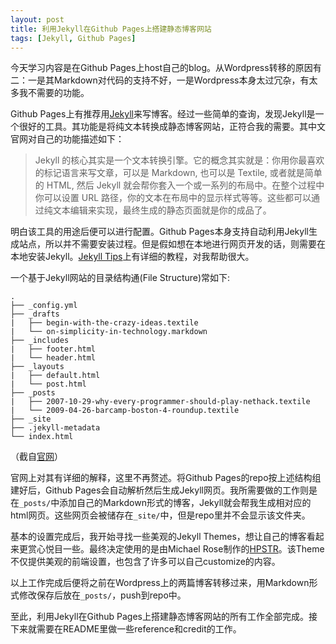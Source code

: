 ```yaml
---
layout: post
title: 利用Jekyll在Github Pages上搭建静态博客网站
tags: [Jekyll, Github Pages]
---
```


今天学习内容是在Github Pages上host自己的blog。从Wordpress转移的原因有二：一是其Markdown对代码的支持不好，一是Wordpress本身太过冗杂，有太多我不需要的功能。

Github Pages上有推荐用[Jekyll](https://jekyllrb.com)来写博客。经过一些简单的查询，发现Jekyll是一个很好的工具。其功能是将纯文本转换成静态博客网站，正符合我的需要。其中文官网对自己的功能描述如下：

>Jekyll 的核心其实是一个文本转换引擎。它的概念其实就是：你用你最喜欢的标记语言来写文章，可以是 Markdown, 也可以是 Textile, 或者就是简单的 HTML, 然后 Jekyll 就会帮你套入一个或一系列的布局中。在整个过程中你可以设置 URL 路径，你的文本在布局中的显示样式等等。这些都可以通过纯文本编辑来实现，最终生成的静态页面就是你的成品了。

明白该工具的用途后便可以进行配置。Github Pages本身支持自动利用Jekyll生成站点，所以并不需要安装过程。但是假如想在本地进行网页开发的话，则需要在本地安装Jekyll。[Jekyll Tips](http://jekyll.tips)上有详细的教程，对我帮助很大。


一个基于Jekyll网站的目录结构通(File Structure)常如下:

```
.
├── _config.yml
├── _drafts
|   ├── begin-with-the-crazy-ideas.textile
|   └── on-simplicity-in-technology.markdown
├── _includes
|   ├── footer.html
|   └── header.html
├── _layouts
|   ├── default.html
|   └── post.html
├── _posts
|   ├── 2007-10-29-why-every-programmer-should-play-nethack.textile
|   └── 2009-04-26-barcamp-boston-4-roundup.textile
├── _site
├── .jekyll-metadata
└── index.html
```
（截自[官网](http://jekyllcn.com/docs/structure/)）

官网上对其有详细的解释，这里不再赘述。将Github Pages的repo按上述结构组建好后，Github Pages会自动解析然后生成Jekyll网页。我所需要做的工作则是在`_posts/`中添加自己的Markdown形式的博客，Jekyll就会帮我生成相对应的html网页。这些网页会被储存在`_site/`中，但是repo里并不会显示该文件夹。

基本的设置完成后，我开始寻找一些美观的Jekyll Themes，想让自己的博客看起来更赏心悦目一些。最终决定使用的是由Michael Rose制作的[HPSTR](https://mademistakes.com/work/hpstr-jekyll-theme/)。该Theme不仅提供美观的前端设置，也包含了许多可以自己customize的内容。

以上工作完成后便将之前在Wordpress上的两篇博客转移过来，用Markdown形式修改保存后放在`_posts/`，push到repo中。

至此，利用Jekyll在Github Pages上搭建静态博客网站的所有工作全部完成。接下来就需要在README里做一些reference和credit的工作。